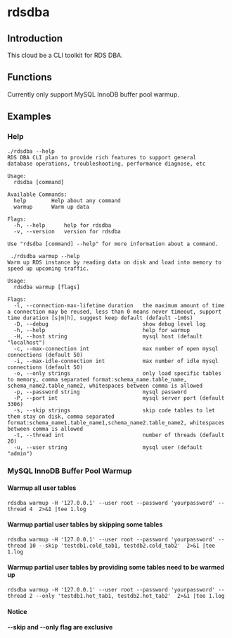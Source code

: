 # rdsdba

## Introduction
This cloud be a CLI toolkit for RDS DBA.

## Functions
Currently only support MySQL InnoDB buffer pool warmup.

## Examples
### Help
```shell
./rdsdba --help
RDS DBA CLI plan to provide rich features to support general
database operations, troubleshooting, performance diagnose, etc

Usage:
  rdsdba [command]

Available Commands:
  help        Help about any command
  warmup      Warm up data

Flags:
  -h, --help      help for rdsdba
  -v, --version   version for rdsdba

Use "rdsdba [command] --help" for more information about a command.
```

```shell
 ./rdsdba warmup --help
Warm up RDS instance by reading data on disk and load into memory to
speed up upcoming traffic.

Usage:
  rdsdba warmup [flags]

Flags:
  -l, --connection-max-lifetime duration   the maximum amount of time a connection may be reused, less than 0 means never timeout, support time duration [s|m|h], suggest keep default (default -1m0s)
  -D, --debug                              show debug level log
  -h, --help                               help for warmup
  -H, --host string                        mysql host (default "localhost")
  -c, --max-connection int                 max number of open mysql connections (default 50)
  -i, --max-idle-connection int            max number of idle mysql connections (default 50)
  -o, --only strings                       only load specific tables to memory, comma separated format:schema_name.table_name, schema_name2.table_name2, whitespaces between comma is allowed
  -p, --password string                    mysql password
  -P, --port int                           mysql server port (default 3306)
  -s, --skip strings                       skip code tables to let them stay on disk, comma separated format:schema_name1.table_name1,schema_name2.table_name2, whitespaces between comma is allowed
  -t, --thread int                         number of threads (default 20)
  -u, --user string                        mysql user (default "admin")
```

### MySQL InnoDB Buffer Pool Warmup
#### Warmup all user tables
```shell
rdsdba warmup -H '127.0.0.1' --user root --password 'yourpassword' --thread 4  2>&1 |tee 1.log 
```

#### Warmup partial user tables by skipping some tables
```shell
rdsdba warmup -H '127.0.0.1' --user root --password 'yourpassword' --thread 10 --skip 'testdb1.cold_tab1, testdb2.cold_tab2'  2>&1 |tee 1.log 
```

#### Warmup partial user tables by providing some tables need to be warmed up
```shell
rdsdba warmup -H '127.0.0.1' --user root --password 'yourpassword' --thread 2 --only 'testdb1.hot_tab1, testdb2.hot_tab2'  2>&1 |tee 1.log 
```
#### Notice
**--skip and --only flag are exclusive**